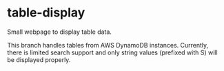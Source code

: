 # table-display
Small webpage to display table data.

This branch handles tables from AWS DynamoDB instances. Currently, there is limited search support and only string values (prefixed with S) will be displayed properly.
